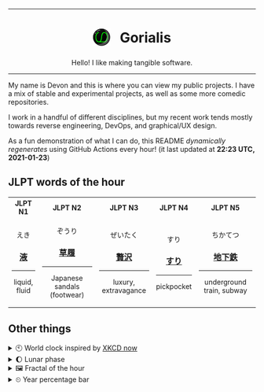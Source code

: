 ***

<h1 align="center">
<sub>
    <img src="readme/resources/avatar.png" height="36">
</sub>
&nbsp;
Gorialis
</h1>
<p align="center">
Hello! I like making tangible software.
</p>

***

My name is Devon and this is where you can view my public projects. I have a mix of stable and experimental projects, as well as some more comedic repositories.

I work in a handful of different disciplines, but my recent work tends mostly towards reverse engineering, DevOps, and graphical/UX design.

As a fun demonstration of what I can do, this README *dynamically regenerates* using GitHub Actions every hour! (it last updated at **22:23 UTC, 2021-01-23**)

<h2>JLPT words of the hour</h2>
<table>
    <tr>
        <th>JLPT N1</th>
        <th>JLPT N2</th>
        <th>JLPT N3</th>
        <th>JLPT N4</th>
        <th>JLPT N5</th>
    </tr>
    <tr>
        <td>
            <p align="center">えき</p>
            <h3 align="center"><b><a href="https://jisho.org/search/%E6%B6%B2">液</a></b></h3>
            <hr>
            <p align="center">liquid,<wbr> fluid</p>
        </td>
        <td>
            <p align="center">ぞうり</p>
            <h3 align="center"><b><a href="https://jisho.org/search/%E8%8D%89%E5%B1%A5">草履</a></b></h3>
            <hr>
            <p align="center">Japanese sandals (footwear)</p>
        </td>
        <td>
            <p align="center">ぜいたく</p>
            <h3 align="center"><b><a href="https://jisho.org/search/%E8%B4%85%E6%B2%A2">贅沢</a></b></h3>
            <hr>
            <p align="center">luxury,<wbr> extravagance</p>
        </td>
        <td>
            <p align="center">すり</p>
            <h3 align="center"><b><a href="https://jisho.org/search/%E3%81%99%E3%82%8A">すり</a></b></h3>
            <hr>
            <p align="center">pickpocket</p>
        </td>
        <td>
            <p align="center">ちかてつ</p>
            <h3 align="center"><b><a href="https://jisho.org/search/%E5%9C%B0%E4%B8%8B%E9%89%84">地下鉄</a></b></h3>
            <hr>
            <p align="center">underground train,<wbr> subway</p>
        </td>
    </tr>
</table>

<h2>Other things</h2>
<details>
<summary>🕙  World clock inspired by <a href="https://xkcd.com/now">XKCD now</a></summary>

> <img src="generated/now.png" width="512">

</details>
<details>
<summary>🌔 Lunar phase</summary>

The moon is approximately 38.36% through its phase (Waxing Gibbous).

</details>
<details>
<summary>&#x1f5bc; Fractal of the hour</summary>

> <img src="generated/fractal.png" width="512">

</details>
<details>
<summary>&#x23f2; Year percentage bar</summary>
<pre><code>2021 [█▁▁▁▁▁▁▁▁▁▁▁▁▁▁▁▁▁▁▁] 6.28%</code></pre>
</details>
